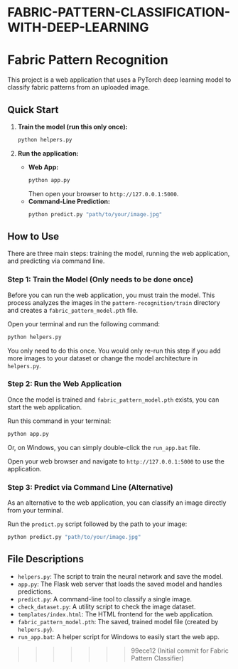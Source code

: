 # FABRIC-PATTERN-CLASSIFICATION-WITH-DEEP-LEARNING
# Fabric Pattern Recognition

This project is a web application that uses a PyTorch deep learning model to classify fabric patterns from an uploaded image.

## Quick Start

1.  **Train the model (run this only once):**
    ```bash
    python helpers.py
    ```

2.  **Run the application:**
    - **Web App:**
      ```bash
      python app.py
      ```
      Then open your browser to `http://127.0.0.1:5000`.
    - **Command-Line Prediction:**
      ```bash
      python predict.py "path/to/your/image.jpg"
      ```

## How to Use

There are three main steps: training the model, running the web application, and predicting via command line.

### Step 1: Train the Model (Only needs to be done once)

Before you can run the web application, you must train the model. This process analyzes the images in the `pattern-recognition/train` directory and creates a `fabric_pattern_model.pth` file.

Open your terminal and run the following command:
```bash
python helpers.py
```
You only need to do this once. You would only re-run this step if you add more images to your dataset or change the model architecture in `helpers.py`.

### Step 2: Run the Web Application

Once the model is trained and `fabric_pattern_model.pth` exists, you can start the web application.

Run this command in your terminal:
```bash
python app.py
```
Or, on Windows, you can simply double-click the `run_app.bat` file.

Open your web browser and navigate to `http://127.0.0.1:5000` to use the application.

### Step 3: Predict via Command Line (Alternative)

As an alternative to the web application, you can classify an image directly from your terminal.

Run the `predict.py` script followed by the path to your image:
```bash
python predict.py "path/to/your/image.jpg"
```

## File Descriptions

- `helpers.py`: The script to train the neural network and save the model.
- `app.py`: The Flask web server that loads the saved model and handles predictions.
- `predict.py`: A command-line tool to classify a single image.
- `check_dataset.py`: A utility script to check the image dataset.
- `templates/index.html`: The HTML frontend for the web application.
- `fabric_pattern_model.pth`: The saved, trained model file (created by `helpers.py`).
- `run_app.bat`: A helper script for Windows to easily start the web app.
>>>>>>> 99ece12 (Initial commit for Fabric Pattern Classifier)
